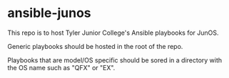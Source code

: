 # ansible-junos

This repo is to host Tyler Junior College's Ansible playbooks for JunOS.

Generic playbooks should be hosted in the root of the repo.

Playbooks that are model/OS specific should be sored in a directory with the OS name such as "QFX" or "EX".
